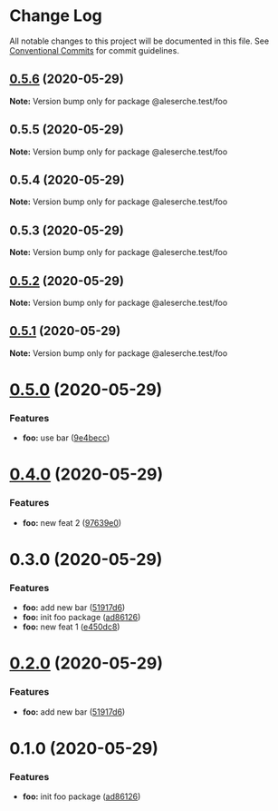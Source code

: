 # Change Log

All notable changes to this project will be documented in this file.
See [Conventional Commits](https://conventionalcommits.org) for commit guidelines.

## [0.5.6](https://github.com/aleserche-test/test-site/compare/@aleserche.test/foo@0.5.5...@aleserche.test/foo@0.5.6) (2020-05-29)

**Note:** Version bump only for package @aleserche.test/foo





## 0.5.5 (2020-05-29)

**Note:** Version bump only for package @aleserche.test/foo





## 0.5.4 (2020-05-29)

**Note:** Version bump only for package @aleserche.test/foo





## 0.5.3 (2020-05-29)

**Note:** Version bump only for package @aleserche.test/foo





## [0.5.2](https://github.com/aleserche-test/test-site/compare/@aleserche.test/foo@0.5.1...@aleserche.test/foo@0.5.2) (2020-05-29)

**Note:** Version bump only for package @aleserche.test/foo





## [0.5.1](https://github.com/aleserche-test/test-site/compare/@aleserche.test/foo@0.5.0...@aleserche.test/foo@0.5.1) (2020-05-29)

**Note:** Version bump only for package @aleserche.test/foo





# [0.5.0](https://github.com/aleserche-test/test-site/compare/@aleserche.test/foo@0.4.0...@aleserche.test/foo@0.5.0) (2020-05-29)


### Features

* **foo:** use bar ([9e4becc](https://github.com/aleserche-test/test-site/commit/9e4beccaab18699fabefcf420f1aba6a94300460))





# [0.4.0](https://github.com/aleserche-test/test-site/compare/@aleserche.test/foo@0.3.0...@aleserche.test/foo@0.4.0) (2020-05-29)


### Features

* **foo:** new feat 2 ([97639e0](https://github.com/aleserche-test/test-site/commit/97639e05eab16f9fd42b384d962b5c1ba5e9baa0))





# 0.3.0 (2020-05-29)


### Features

* **foo:** add new bar ([51917d6](https://github.com/aleserche-test/test-site/commit/51917d64b86f91e54bce4851637463db1294694d))
* **foo:** init foo package ([ad86126](https://github.com/aleserche-test/test-site/commit/ad86126e242ed144ad62f3e71bf06d87f2068326))
* **foo:** new feat 1 ([e450dc8](https://github.com/aleserche-test/test-site/commit/e450dc867fb7ca7eac2ca63d3a6482756c46a72f))





# [0.2.0](https://github.com/aleserche-test/test-site/compare/@aleserche-test/foo@0.1.0...@aleserche-test/foo@0.2.0) (2020-05-29)


### Features

* **foo:** add new bar ([51917d6](https://github.com/aleserche-test/test-site/commit/51917d64b86f91e54bce4851637463db1294694d))





# 0.1.0 (2020-05-29)


### Features

* **foo:** init foo package ([ad86126](https://github.com/aleserche-test/test-site/commit/ad86126e242ed144ad62f3e71bf06d87f2068326))
